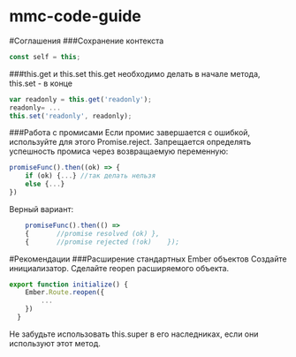 # mmc-code-guide
#Соглашения
###Сохранение контекста
```javascript
const self = this;
```
###this.get и this.set
this.get необходимо делать в начале метода, this.set - в конце
```javascript
var readonly = this.get('readonly');
readonly= ...
this.set('readonly', readonly);
```
###Работа с промисами
Если промис завершается с ошибкой, используйте для этого Promise.reject.
Запрещается определять успешность промиса через возвращаемую переменную:
```javascript
promiseFunc().then((ok) => {
	if (ok) {...} //так делать нельзя
	else {...}
})
```
Верный вариант:
```javascript
	promiseFunc().then(() => 
	{		//promise resolved (ok)	},
	{		//promise rejected (!ok)	});
```

#Рекомендации
###Расширение стандартных Ember объектов
Создайте инициализатор. Сделайте reopen расширяемого объекта. 
```javascript
export function initialize() {
	Ember.Route.reopen({
		...
	})
  }
```
Не забудьте использовать this.super в его наследниках, если они используют этот метод.
